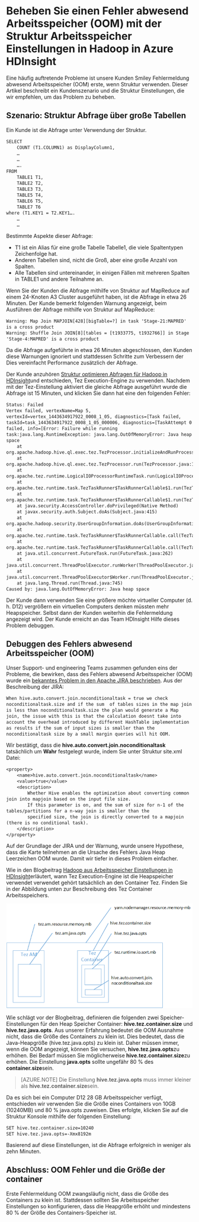 <properties
    pageTitle="Wenig Arbeitsspeicher ein Fehler (OOM) - Struktur Einstellungen | Microsoft Azure"
    description="Hadoop in HDInsight beheben Sie einen außerhalb des Arbeitsspeicher zurück (OOM) aus einer Abfrage Struktur. Das Kundenszenario ist eine Abfrage in vielen verschiedenen großen Tabellen."
    keywords="Abmelden bei Arbeitsspeicher Fehler OOM Struktur Einstellungen"
    services="hdinsight"
    documentationCenter=""
    authors="rashimg"
    manager="jhubbard"
    editor="cgronlun"/>

<tags
    ms.service="hdinsight"
    ms.devlang="na"
    ms.topic="article"
    ms.tgt_pltfrm="na"
    ms.workload="big-data"
    ms.date="09/02/2016"
    ms.author="rashimg;jgao"/>

# <a name="fix-an-out-of-memory-oom-error-with-hive-memory-settings-in-hadoop-in-azure-hdinsight"></a>Beheben Sie einen Fehler abwesend Arbeitsspeicher (OOM) mit der Struktur Arbeitsspeicher Einstellungen in Hadoop in Azure HDInsight

Eine häufig auftretende Probleme ist unsere Kunden Smiley Fehlermeldung abwesend Arbeitsspeicher (OOM) erste, wenn Struktur verwenden. Dieser Artikel beschreibt ein Kundenszenario und die Struktur Einstellungen, die wir empfehlen, um das Problem zu beheben.

## <a name="scenario-hive-query-across-large-tables"></a>Szenario: Struktur Abfrage über große Tabellen

Ein Kunde ist die Abfrage unter Verwendung der Struktur.

    SELECT
        COUNT (T1.COLUMN1) as DisplayColumn1,
        …
        …
        ….
    FROM
        TABLE1 T1,
        TABLE2 T2,
        TABLE3 T3,
        TABLE5 T4,
        TABLE6 T5,
        TABLE7 T6
    where (T1.KEY1 = T2.KEY1….
        …
        …

Bestimmte Aspekte dieser Abfrage:

* T1 ist ein Alias für eine große Tabelle Tabelle1, die viele Spaltentypen Zeichenfolge hat.
* Anderen Tabellen sind, nicht die Groß, aber eine große Anzahl von Spalten.
* Alle Tabellen sind untereinander, in einigen Fällen mit mehreren Spalten in TABLE1 und andere Teilnahme an.

Wenn Sie der Kunden die Abfrage mithilfe von Struktur auf MapReduce auf einem 24-Knoten A3 Cluster ausgeführt haben, ist die Abfrage in etwa 26 Minuten. Der Kunde bemerkt folgenden Warnung angezeigt, beim Ausführen der Abfrage mithilfe von Struktur auf MapReduce:

    Warning: Map Join MAPJOIN[428][bigTable=?] in task 'Stage-21:MAPRED' is a cross product
    Warning: Shuffle Join JOIN[8][tables = [t1933775, t1932766]] in Stage 'Stage-4:MAPRED' is a cross product

Da die Abfrage aufgeführte in etwa 26 Minuten abgeschlossen, den Kunden diese Warnungen ignoriert und stattdessen Schritte zum Verbessern der Dies vereinfacht Performance zusätzlich der Abfrage.

Der Kunde anzuhören [Struktur optimieren Abfragen für Hadoop in HDInsight](hdinsight-hadoop-optimize-hive-query.md)und entschieden, Tez Execution-Engine zu verwenden. Nachdem mit der Tez-Einstellung aktiviert die gleiche Abfrage ausgeführt wurde die Abfrage ist 15 Minuten, und klicken Sie dann hat eine den folgenden Fehler:

    Status: Failed
    Vertex failed, vertexName=Map 5, vertexId=vertex_1443634917922_0008_1_05, diagnostics=[Task failed, taskId=task_1443634917922_0008_1_05_000006, diagnostics=[TaskAttempt 0 failed, info=[Error: Failure while running task:java.lang.RuntimeException: java.lang.OutOfMemoryError: Java heap space
        at
    org.apache.hadoop.hive.ql.exec.tez.TezProcessor.initializeAndRunProcessor(TezProcessor.java:172)
        at org.apache.hadoop.hive.ql.exec.tez.TezProcessor.run(TezProcessor.java:138)
        at
    org.apache.tez.runtime.LogicalIOProcessorRuntimeTask.run(LogicalIOProcessorRuntimeTask.java:324)
        at
    org.apache.tez.runtime.task.TezTaskRunner$TaskRunnerCallable$1.run(TezTaskRunner.java:176)
        at
    org.apache.tez.runtime.task.TezTaskRunner$TaskRunnerCallable$1.run(TezTaskRunner.java:168)
        at java.security.AccessController.doPrivileged(Native Method)
        at javax.security.auth.Subject.doAs(Subject.java:415)
        at org.apache.hadoop.security.UserGroupInformation.doAs(UserGroupInformation.java:1628)
        at
    org.apache.tez.runtime.task.TezTaskRunner$TaskRunnerCallable.call(TezTaskRunner.java:168)
        at
    org.apache.tez.runtime.task.TezTaskRunner$TaskRunnerCallable.call(TezTaskRunner.java:163)
        at java.util.concurrent.FutureTask.run(FutureTask.java:262)
        at java.util.concurrent.ThreadPoolExecutor.runWorker(ThreadPoolExecutor.java:1145)
        at java.util.concurrent.ThreadPoolExecutor$Worker.run(ThreadPoolExecutor.java:615)
        at java.lang.Thread.run(Thread.java:745)
    Caused by: java.lang.OutOfMemoryError: Java heap space

Der Kunde dann verwenden Sie eine größere möchte virtueller Computer (d. h. D12) vergrößern ein virtuellen Computers denken müssten mehr Heapspeicher. Selbst dann der Kunden weiterhin die Fehlermeldung angezeigt wird. Der Kunde erreicht an das Team HDInsight Hilfe dieses Problem debuggen.

## <a name="debug-the-out-of-memory-oom-error"></a>Debuggen des Fehlers abwesend Arbeitsspeicher (OOM)

Unser Support- und engineering Teams zusammen gefunden eins der Probleme, die bewirken, dass des Fehlers abwesend Arbeitsspeicher (OOM) wurde ein [bekanntes Problem in den Apache JIRA beschrieben](https://issues.apache.org/jira/browse/HIVE-8306). Aus der Beschreibung der JIRA:

    When hive.auto.convert.join.noconditionaltask = true we check noconditionaltask.size and if the sum  of tables sizes in the map join is less than noconditionaltask.size the plan would generate a Map join, the issue with this is that the calculation doesnt take into account the overhead introduced by different HashTable implementation as results if the sum of input sizes is smaller than the noconditionaltask size by a small margin queries will hit OOM.

Wir bestätigt, dass die **hive.auto.convert.join.noconditionaltask** tatsächlich um **Wahr** festgelegt wurde, indem Sie unter Struktur site.xml Datei:

    <property>
        <name>hive.auto.convert.join.noconditionaltask</name>
        <value>true</value>
        <description>
            Whether Hive enables the optimization about converting common join into mapjoin based on the input file size.
            If this parameter is on, and the sum of size for n-1 of the tables/partitions for a n-way join is smaller than the
            specified size, the join is directly converted to a mapjoin (there is no conditional task).
        </description>
    </property>

Auf der Grundlage der JIRA und der Warnung, wurde unsere Hypothese, dass die Karte teilnehmen an die Ursache des Fehlers Java Heap Leerzeichen OOM wurde. Damit wir tiefer in dieses Problem einfacher.

Wie in den Blogbeitrag [Hadoop aus Arbeitsspeicher Einstellungen in HDInsight](http://blogs.msdn.com/b/shanyu/archive/2014/07/31/hadoop-yarn-memory-settings-in-hdinsigh.aspx)erläutert, wann Tez Execution-Engine ist die Heapspeicher verwendet verwendet gehört tatsächlich an den Container Tez. Finden Sie in der Abbildung unten zur Beschreibung des Tez Container Arbeitsspeichers.

![Tez Container Arbeitsspeicher Diagramm: wenig Arbeitsspeicher ein Fehler OOM Struktur](./media/hdinsight-hadoop-hive-out-of-memory-error-oom/hive-out-of-memory-error-oom-tez-container-memory.png)


Wie schlägt vor der Blogbeitrag, definieren die folgenden zwei Speicher-Einstellungen für den Heap Speicher Container: **hive.tez.container.size** und **hive.tez.java.opts**. Aus unserer Erfahrung bedeutet die OOM Ausnahme nicht, dass die Größe des Containers zu klein ist. Dies bedeutet, dass die Java-Heapgröße (hive.tez.java.opts) zu klein ist. Daher müssen immer, wenn die OOM angezeigt, können Sie versuchen, **hive.tez.java.opts**zu erhöhen. Bei Bedarf müssen Sie möglicherweise **hive.tez.container.size**zu erhöhen. Die Einstellung **java.opts** sollte ungefähr 80 % des **container.size**sein.

> [AZURE.NOTE]  Die Einstellung **hive.tez.java.opts** muss immer kleiner als **hive.tez.container.size**sein.

Da es sich bei ein Computer D12 28 GB Arbeitsspeicher verfügt, entschieden wir verwenden Sie die Größe eines Containers von 10GB (10240MB) und 80 % java.opts zuweisen. Dies erfolgte, klicken Sie auf die Struktur Konsole mithilfe der folgenden Einstellung:

    SET hive.tez.container.size=10240
    SET hive.tez.java.opts=-Xmx8192m

Basierend auf diese Einstellungen, ist die Abfrage erfolgreich in weniger als zehn Minuten.

## <a name="conclusion-oom-errors-and-container-size"></a>Abschluss: OOM Fehler und die Größe der container

Erste Fehlermeldung OOM zwangsläufig nicht, dass die Größe des Containers zu klein ist. Stattdessen sollten Sie Arbeitsspeicher Einstellungen so konfigurieren, dass die Heapgröße erhöht und mindestens 80 % der Größe des Containers-Speicher ist.
